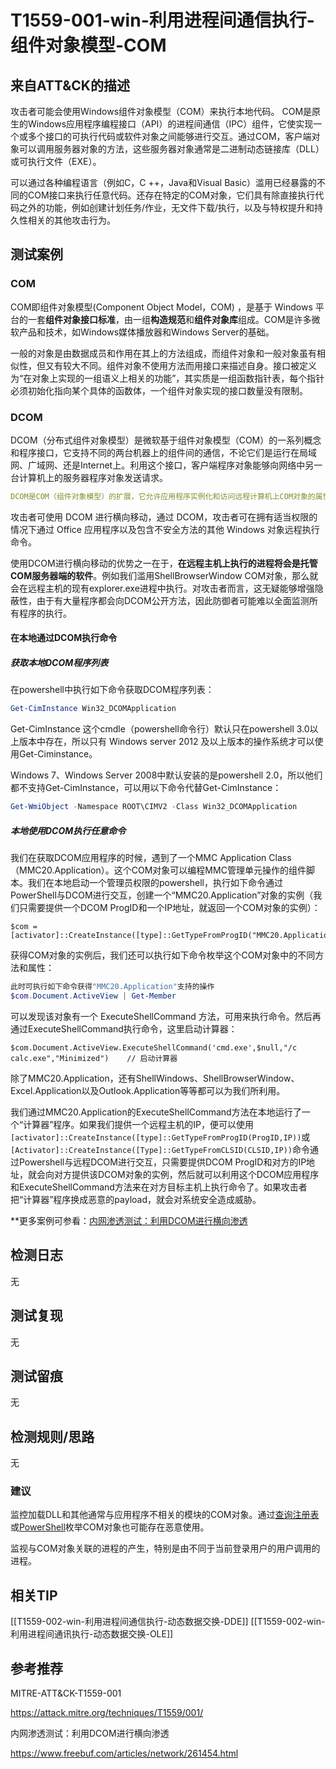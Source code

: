 # T1559-001-win-利用进程间通信执行-组件对象模型-COM

## 来自ATT&CK的描述

攻击者可能会使用Windows组件对象模型（COM）来执行本地代码。 COM是原生的Windows应用程序编程接口（API）的进程间通信（IPC）组件，它使实现一个或多个接口的可执行代码或软件对象之间能够进行交互。通过COM，客户端对象可以调用服务器对象的方法，这些服务器对象通常是二进制动态链接库（DLL）或可执行文件（EXE）。

可以通过各种编程语言（例如C，C ++，Java和Visual Basic）滥用已经暴露的不同的COM接口来执行任意代码。还存在特定的COM对象，它们具有除直接执行代码之外的功能，例如创建计划任务/作业，无文件下载/执行，以及与特权提升和持久性相关的其他攻击行为。

## 测试案例

### COM

COM即组件对象模型(Component Object Model，COM) ，是基于 Windows 平台的一套**组件对象接口标准**，由一组**构造规范**和**组件对象库**组成。COM是许多微软产品和技术，如Windows媒体播放器和Windows Server的基础。

一般的对象是由数据成员和作用在其上的方法组成，而组件对象和一般对象虽有相似性，但又有较大不同。组件对象不使用方法而用接口来描述自身。接口被定义为“在对象上实现的一组语义上相关的功能”，其实质是一组函数指针表，每个指针必须初始化指向某个具体的函数体，一个组件对象实现的接口数量没有限制。

### DCOM

DCOM（分布式组件对象模型）是微软基于组件对象模型（COM）的一系列概念和程序接口，它支持不同的两台机器上的组件间的通信，不论它们是运行在局域网、广域网、还是Internet上。利用这个接口，客户端程序对象能够向网络中另一台计算机上的服务器程序对象发送请求。

```yml
DCOM是COM（组件对象模型）的扩展，它允许应用程序实例化和访问远程计算机上COM对象的属性和方法。DCOM 使用远程过程调用（RPC）技术将组件对象模型（COM）的功能扩展到本地计算机之外，因此，在远程系统上托管COM服务器端的软件（通常在DLL或exe中）可以通过RPC向客户端公开其方法。
```

攻击者可使用 DCOM 进行横向移动，通过 DCOM，攻击者可在拥有适当权限的情况下通过 Office 应用程序以及包含不安全方法的其他 Windows 对象远程执行命令。

使用DCOM进行横向移动的优势之一在于，**在远程主机上执行的进程将会是托管COM服务器端的软件**。例如我们滥用ShellBrowserWindow COM对象，那么就会在远程主机的现有explorer.exe进程中执行。对攻击者而言，这无疑能够增强隐蔽性，由于有大量程序都会向DCOM公开方法，因此防御者可能难以全面监测所有程序的执行。

#### 在本地通过DCOM执行命令

##### 获取本地DCOM程序列表

在powershell中执行如下命令获取DCOM程序列表：

```POWERSHELL
Get-CimInstance Win32_DCOMApplication
```

Get-CimInstance 这个cmdle（powershell命令行）默认只在powershell 3.0以上版本中存在，所以只有 Windows server 2012 及以上版本的操作系统才可以使用Get-Ciminstance。

Windows 7、Windows Server 2008中默认安装的是powershell 2.0，所以他们都不支持Get-CimInstance，可以用以下命令代替Get-CimInstance：

```POWERSHELL
Get-WmiObject -Namespace ROOT\CIMV2 -Class Win32_DCOMApplication
```

##### 本地使用DCOM执行任意命令

我们在获取DCOM应用程序的时候，遇到了一个MMC Application Class（MMC20.Application）。这个COM对象可以编程MMC管理单元操作的组件脚本。我们在本地启动一个管理员权限的powershell，执行如下命令通过PowerShell与DCOM进行交互，创建一个“MMC20.Application”对象的实例（我们只需要提供一个DCOM ProgID和一个IP地址，就返回一个COM对象的实例）：

```POEWRSHELL
$com = [activator]::CreateInstance([type]::GetTypeFromProgID("MMC20.Application","127.0.0.1"))
```

获得COM对象的实例后，我们还可以执行如下命令枚举这个COM对象中的不同方法和属性：

```POWERSHELL
此时可执行如下命令获得"MMC20.Application"支持的操作
$com.Document.ActiveView | Get-Member
```

可以发现该对象有一个 ExecuteShellCommand 方法，可用来执行命令。然后再通过ExecuteShellCommand执行命令，这里启动计算器：

```POWESHELL
$com.Document.ActiveView.ExecuteShellCommand('cmd.exe',$null,"/c calc.exe","Minimized")    // 启动计算器
```

除了MMC20.Application，还有ShellWindows、ShellBrowserWindow、Excel.Application以及Outlook.Application等等都可以为我们所利用。

我们通过MMC20.Application的ExecuteShellCommand方法在本地运行了一个“计算器”程序。如果我们提供一个远程主机的IP，便可以使用`[activator]::CreateInstance([type]::GetTypeFromProgID(ProgID,IP))`或`[Activator]::CreateInstance([Type]::GetTypeFromCLSID(CLSID,IP))`命令通过Powershell与远程DCOM进行交互，只需要提供DCOM ProgID和对方的IP地址，就会向对方提供该DCOM对象的实例，然后就可以利用这个DCOM应用程序和ExecuteShellCommand方法来在对方目标主机上执行命令了。如果攻击者把“计算器”程序换成恶意的payload，就会对系统安全造成威胁。

**更多案例可参看：[内网渗透测试：利用DCOM进行横向渗透](https://www.freebuf.com/articles/network/261454.html)

## 检测日志

无

## 测试复现

无

## 测试留痕

无

## 检测规则/思路

无

### 建议

监控加载DLL和其他通常与应用程序不相关的模块的COM对象。通过[查询注册表](https://contribute.knowledge.qihoo.net/detail/technique/T1012)或[PowerShell](https://contribute.knowledge.qihoo.net/detail/technique/T1059/001)枚举COM对象也可能存在恶意使用。

监视与COM对象关联的进程的产生，特别是由不同于当前登录用户的用户调用的进程。

## 相关TIP

[[T1559-002-win-利用进程间通信执行-动态数据交换-DDE]]
[[T1559-002-win-利用进程间通讯执行-动态数据交换-OLE]]

## 参考推荐

MITRE-ATT&CK-T1559-001

<https://attack.mitre.org/techniques/T1559/001/>

内网渗透测试：利用DCOM进行横向渗透

<https://www.freebuf.com/articles/network/261454.html>
